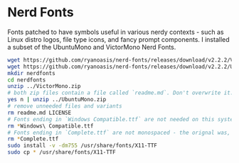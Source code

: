 # Nerd Fonts

Fonts patched to have symbols useful in various nerdy contexts - such as Linux distro logos, file type icons, and fancy prompt components. I installed a subset of the UbuntuMono and VictorMono Nerd Fonts.

```sh
wget https://github.com/ryanoasis/nerd-fonts/releases/download/v2.2.2/VictorMono.zip
wget https://github.com/ryanoasis/nerd-fonts/releases/download/v2.2.2/UbuntuMono.zip
mkdir nerdfonts
cd nerdfonts
unzip ../VictorMono.zip
# both zip files contain a file called `readme.md`. Don't overwrite it.
yes n | unzip ../UbuntuMono.zip
# remove unneeded files and variants
rm readme.md LICENSE
# Fonts ending in `Windows Compatible.ttf` are not needed on this system
rm *Windows\ Compatible.ttf
# Fonts ending in `Complete.ttf` are not monospaced - the orignal was, but the Nerd Font symbols aren't.
rm *Complete.ttf
sudo install -v -dm755 /usr/share/fonts/X11-TTF
sudo cp * /usr/share/fonts/X11-TTF
```
